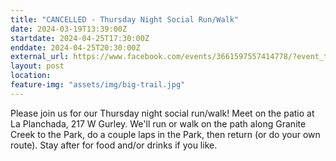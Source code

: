 ```yaml
---
title: "CANCELLED - Thursday Night Social Run/Walk"
date: 2024-03-19T13:39:00Z
startdate: 2024-04-25T17:30:00Z
enddate: 2024-04-25T20:30:00Z
external_url: https://www.facebook.com/events/3661597557414778/?event_time_id=3661597620748105
layout: post
location: 
feature-img: "assets/img/big-trail.jpg"
---
```


Please join us for our Thursday night social run/walk! Meet on the patio at La Planchada, 217 W Gurley.  We'll run or walk on the path along Granite Creek to the Park, do a couple laps in the Park, then return (or do your own route).  Stay after for food and/or drinks if you like.<br>
  <br>
  
